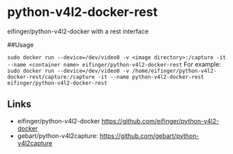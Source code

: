 python-v4l2-docker-rest
=================

eifinger/python-v4l2-docker with a rest interface

##Usage

``sudo docker run --device=/dev/video0 -v <image directory>:/capture -it --name <container name> eifinger/python-v4l2-docker-rest``
For example:  
``sudo docker run --device=/dev/video0 -v /home/eifinger/python-v4l2-docker-rest/capture:/capture -it --name python-v4l2-docker-rest eifinger/python-v4l2-docker-rest``

## Links
- eifinger/python-v4l2-docker <https://github.com/eifinger/python-v4l2-docker>
- gebart/python-v4l2capture: <https://github.com/gebart/python-v4l2capture>
